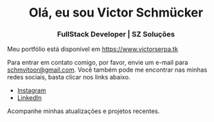 <h1 align="center">Olá, eu sou Victor Schmücker</h1>
<h3 align="center">FullStack Developer | SZ Soluções</h3>

Meu portfólio está disponível em https://www.victorserpa.tk

Para entrar em contato comigo, por favor, envie um e-mail para schmvitoor@gmail.com. Você também pode me encontrar nas minhas redes sociais, basta clicar nos links abaixo.

- [Instagram](https://www.instagram.com/schmvitor/)
- [LinkedIn](https://www.linkedin.com/in/victorserpa/)


<p> Acompanhe minhas atualizações e projetos recentes.</p>
